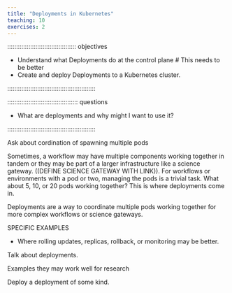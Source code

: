 ```yaml
---
title: "Deployments in Kubernetes"
teaching: 10
exercises: 2
---
```


::::::::::::::::::::::::::::::::::::::: objectives

- Understand what Deployments do at the control plane # This needs to be better
- Create and deploy Deployments to a Kubernetes cluster. 

::::::::::::::::::::::::::::::::::::::::::::::::::

:::::::::::::::::::::::::::::::::::::::: questions

- What are deployments and why might I want to use it?

::::::::::::::::::::::::::::::::::::::::::::::::::

Ask about cordination of spawning multiple pods 

Sometimes, a workflow may have multiple components working together in tandem or they may be part of a larger infrastructure like a science gateway. ((DEFINE SCIENCE GATEWAY WITH LINK)). For workflows or environments with a pod or two, managing the pods is a trivial task. What about 5, 10, or 20 pods working together? This is where deployments come in. 

Deployments are a way to coordinate multiple pods working together for more complex workflows or science gateways. 

SPECIFIC EXAMPLES 
- Where rolling updates, replicas, rollback, or monitoring may be better. 

Talk about deployments. 

Examples they may work well for research

Deploy a deployment of some kind. 